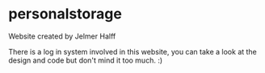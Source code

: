 # personalstorage

Website created by Jelmer Halff

There is a log in system involved in this website,
you can take a look at the design and code but don't mind it too much. :)